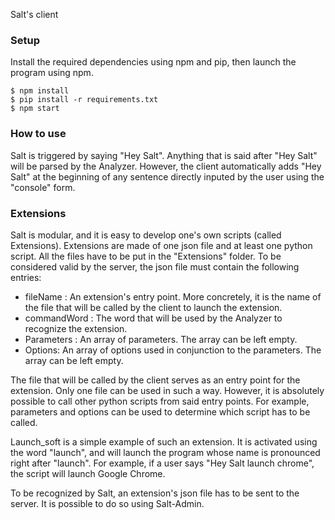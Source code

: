 Salt's client

### Setup

Install the required dependencies using npm and pip, then launch the program using npm.

```
$ npm install
$ pip install -r requirements.txt
$ npm start
```

### How to use

Salt is triggered by saying "Hey Salt". Anything that is said after "Hey Salt" will be parsed by the Analyzer.
However, the client automatically adds "Hey Salt" at the beginning of any sentence directly inputed by the user using the "console" form.

### Extensions

Salt is modular, and it is easy to develop one's own scripts (called Extensions).
Extensions are made of one json file and at least one python script. All the files have to be put in the "Extensions" folder.
To be considered valid by the server, the json file must contain the following entries: 
* fileName : An extension's entry point. More concretely, it is the name of the file that will be called by the client to launch the extension.
* commandWord : The word that will be used by the Analyzer to recognize the extension.
* Parameters : An array of parameters. The array can be left empty.
* Options:  An array of options used in conjunction to the parameters. The array can be left empty.

The file that will be called by the client serves as an entry point for the extension. Only one file can be used in such a way. However, it is absolutely possible to call other python scripts from said entry points. For example, parameters and options can be used to determine which script has to be called.

Launch_soft is a simple example of such an extension. It is activated using the word "launch", and will launch the program whose name is pronounced right after "launch".
For example, if a user says "Hey Salt launch chrome", the script will launch Google Chrome.

To be recognized by Salt, an extension's json file has to be sent to the server. It is possible to do so using Salt-Admin.